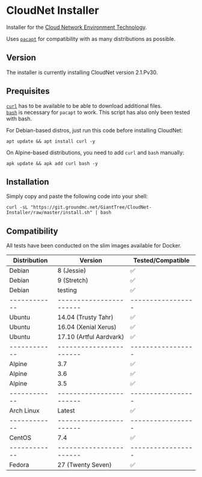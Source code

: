 # CloudNet Installer

Installer for the [Cloud Network Environment Technology](https://www.spigotmc.org/resources/cloudnet-the-cloud-network-environment-technology.42059/).

Uses [`pacapt`](https://github.com/icy/pacapt) for compatibility with as many distributions as possible.

## Version

The installer is currently installing CloudNet version 2.1.Pv30.

## Prequisites

[`curl`](https://curl.haxx.se/) has to be available to be able to download additional files.  
[`bash`](https://www.gnu.org/software/bash/) is necessary for `pacapt` to work. This script has also only been tested with bash.

For Debian-based distros, just run this code before installing CloudNet:

    apt update && apt install curl -y

On Alpine-based distributions, you need to add `curl` and `bash` manually:

    apk update && apk add curl bash -y

## Installation

Simply copy and paste the following code into your shell:

    curl -sL "https://git.groundmc.net/GiantTree/CloudNet-Installer/raw/master/install.sh" | bash

## Compatibility

All tests have been conducted on the slim images available for Docker.

| Distribution |         Version         | Tested/Compatible |
| ------------ | ----------------------- | ----------------- |
| Debian       | 8 (Jessie)              | ✅               |
| Debian       | 9 (Stretch)             | ✅               |
| Debian       | testing                 | ✅               |
| ------------ | ----------------------- | ----------------- |
| Ubuntu       | 14.04 (Trusty Tahr)     | ✅               |
| Ubuntu       | 16.04 (Xenial Xerus)    | ✅               |
| Ubuntu       | 17.10 (Artful Aardvark) | ✅               |
| ------------ | ----------------------- | ----------------- |
| Alpine       | 3.7                     | ✅               |
| Alpine       | 3.6                     | ✅               |
| Alpine       | 3.5                     | ✅               |
| ------------ | ----------------------- | ----------------- |
| Arch Linux   | Latest                  | ✅               |
| ------------ | ----------------------- | ----------------- |
| CentOS       | 7.4                     | ✅               |
| ------------ | ----------------------- | ----------------- |
| Fedora       | 27 (Twenty Seven)       | ✅               |